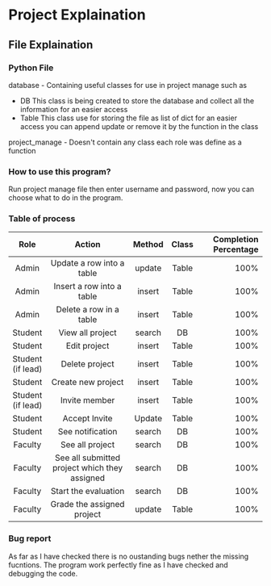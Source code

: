 # Project Explaination
## File Explaination
### Python File
database - Containing useful classes for use in project manage such as
- DB
    This class is being created to store the database and collect all the information for an easier access
- Table
    This class use for storing the file as list of dict for an easier access you can append update or remove it by the function in the class

project_manage - Doesn't contain any class each role was define as a function
### How to use this program?
  Run project manage file then enter username and password, now you can choose what to do in the program.
### Table of process
|Role|Action|Method|Class|Completion Percentage|
|:-------:|:-------:|:------:|:-------:|-----------:|
|Admin|Update a row into a table|update|Table|100%|
|Admin|Insert a row into a table|insert|Table|100%|
|Admin|Delete a row in a table|insert|Table|100%|
|Student|View all project|search|DB|100%|
|Student|Edit project|insert|Table|100%|
|Student<br />(if lead)|Delete project|insert|Table|100%|
|Student|Create new project|insert|Table|100%|
|Student<br />(if lead)|Invite member|insert|Table|100%|
|Student|Accept Invite|Update|Table|100%|
|Student|See notification|search|DB|100%|
|Faculty|See all project|search|DB|100%|
|Faculty|See all submitted project which they assigned|search|DB|100%|
|Faculty|Start the evaluation|search|DB|100%|
|Faculty|Grade the assigned project|update|Table|100%|
### Bug report
   As far as I have checked there is no oustanding bugs nether the missing fucntions. The program work perfectly fine as I have checked and debugging the code.
